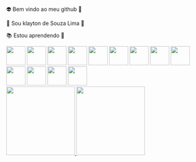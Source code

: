 
👽 Bem vindo ao meu github 👾

🖖 Sou klayton de Souza Lima 👋 

📚 Estou aprendendo 🤘

<div style="display: inline">
    <img width="50" height="50" src="https://cdn.jsdelivr.net/gh/devicons/devicon/icons/html5/html5-original-wordmark.svg" />        
    <img width="50" height="50" src="https://cdn.jsdelivr.net/gh/devicons/devicon/icons/javascript/javascript-plain.svg" />      
    <img width="50" height="50" src="https://cdn.jsdelivr.net/gh/devicons/devicon/icons/nodejs/nodejs-plain-wordmark.svg" />      
    <img width="50" height="50" src="https://cdn.jsdelivr.net/gh/devicons/devicon/icons/css3/css3-original-wordmark.svg" />
</div>
<div style="display: inline">
    <img width="50" height="50" src="https://cdn.jsdelivr.net/gh/devicons/devicon/icons/php/php-original.svg" />        
    <img width="50" height="50" src="https://cdn.jsdelivr.net/gh/devicons/devicon/icons/python/python-original-wordmark.svg" />        
</div>
<div style="display: inline">
    <img width="50" height="50" src="https://cdn.jsdelivr.net/gh/devicons/devicon/icons/c/c-original.svg" /> 
    <img width="50" height="50" src="https://cdn.jsdelivr.net/gh/devicons/devicon/icons/csharp/csharp-plain.svg" />
</div>
<div style="display: inline">
    <img width="50" height="50" src="https://cdn.jsdelivr.net/gh/devicons/devicon/icons/java/java-original-wordmark.svg" />
    <img width="50" height="50" src="https://cdn.jsdelivr.net/gh/devicons/devicon/icons/tomcat/tomcat-original-wordmark.svg" />
</div>
<div style="display: inline">
    <img width="50" height="50" src="https://cdn.jsdelivr.net/gh/devicons/devicon/icons/xamarin/xamarin-original-wordmark.svg" />
    <img width="50" height="50" src="https://cdn.jsdelivr.net/gh/devicons/devicon/icons/mysql/mysql-original-wordmark.svg" />
    <img width="50" height="50" src="https://cdn.jsdelivr.net/gh/devicons/devicon/icons/git/git-original.svg" />
</div>
<div>
<a href="https://github.com/seu-usuário-aqui">
<img height="180em" src="https://github-readme-stats.vercel.app/api/top-langs/?username=klaytonlima&layout=compact&langs_count=7&theme=tokyonight&bg_color=00000000"/>
<img height="180em" src="https://github-readme-stats.vercel.app/api?username=klaytonlima&show_icons=true&theme=tokyonight&bg_color=00000000&include_all_commits=true&count_private=true"/>
</div>    

                        





